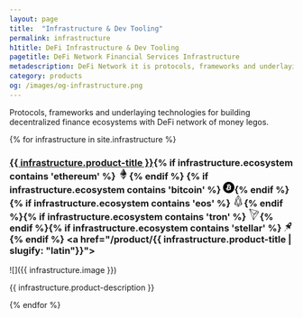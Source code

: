 ```yaml
---
layout: page
title:  "Infrastructure & Dev Tooling"
permalink: infrastructure
h1title: DeFi Infrastructure & Dev Tooling
pagetitle: DeFi Network Financial Services Infrastructure  
metadescription: DeFi Network it is protocols, frameworks and underlaying technologies for building decentralized finance ecosystems.
category: products
og: /images/og-infrastructure.png
---
```

Protocols, frameworks and underlaying technologies for building decentralized finance ecosystems with DeFi network of money legos.

{% for infrastructure in site.infrastructure %}
### <a href="{{ infrastructure.product-url }}">{{ infrastructure.product-title }}</a>{% if infrastructure.ecosystem contains 'ethereum' %} ![](images/ether.png "Built on Ethereum or related to Ethereum ecosystem"){% endif %} {% if infrastructure.ecosystem contains 'bitcoin' %} ![](/images/btc.png "Using Bitcoin ecosystem"){% endif %} {% if infrastructure.ecosystem contains 'eos' %} ![](/images/eos.png "Built on EOS or related to EOS ecosystem"){% endif %}{% if infrastructure.ecosystem contains 'tron' %} ![](/images/tron.png "Built on Tron or related to Tron ecosystem"){% endif %}{% if infrastructure.ecosystem contains 'stellar' %} ![](/images/stellar.png "Built on Stellar or related to Stellar ecosystem"){% endif %} <a href="/product/{{ infrastructure.product-title | slugify: "latin"}}"><i title="Would you recommend this product?" class="far fa-comments"></i></a>

![]({{ infrastructure.image }})

{{ infrastructure.product-description }}

{% endfor %}
